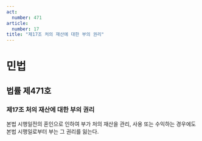 ```yaml
---
act:
  number: 471
article:
  number: 17
title: "제17조 처의 재산에 대한 부의 권리"
---
```

# 민법

## 법률 제471호

### 제17조 처의 재산에 대한 부의 권리

본법 시행일전의 혼인으로 인하여 부가 처의 재산을 관리, 사용 또는 수익하는 경우에도 본법 시행일로부터 부는 그 권리를 잃는다.
